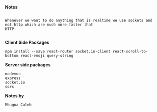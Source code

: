 **Notes**

```

Whenever we want to do anything that is realtime we use sockets and not http which are much more faster that
HTTP.


```

**Client Side Packages**

```
npm install --save react-router socket.io-client react-scroll-to-bottom react-emoji query-string

```

**Server side packages**

```
nodemon
express
socket.io
cors

```

**Notes by**

```
Mbugua Caleb
```
